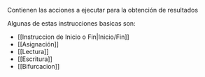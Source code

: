 Contienen las acciones a ejecutar  para la obtención de resultados

Algunas de estas instrucciones basicas son:

* [[Instruccion de Inicio o Fin|Inicio/Fin]]
* [[Asignación]]
* [[Lectura]]
* [[Escritura]]
* [[Bifurcacion]]

